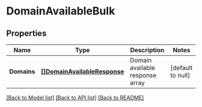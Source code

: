 # DomainAvailableBulk

## Properties
Name | Type | Description | Notes
------------ | ------------- | ------------- | -------------
**Domains** | [**[]DomainAvailableResponse**](DomainAvailableResponse.md) | Domain available response array | [default to null]

[[Back to Model list]](../README.md#documentation-for-models) [[Back to API list]](../README.md#documentation-for-api-endpoints) [[Back to README]](../README.md)

